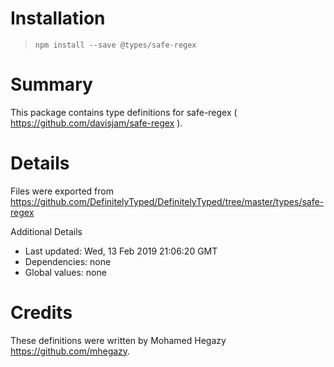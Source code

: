 # Installation
> `npm install --save @types/safe-regex`

# Summary
This package contains type definitions for safe-regex ( https://github.com/davisjam/safe-regex ).

# Details
Files were exported from https://github.com/DefinitelyTyped/DefinitelyTyped/tree/master/types/safe-regex

Additional Details
 * Last updated: Wed, 13 Feb 2019 21:06:20 GMT
 * Dependencies: none
 * Global values: none

# Credits
These definitions were written by Mohamed Hegazy <https://github.com/mhegazy>.

